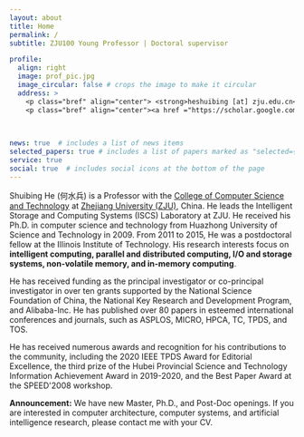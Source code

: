 ```yaml
---
layout: about
title: Home
permalink: /
subtitle: ZJU100 Young Professor | Doctoral supervisor 

profile:
  align: right
  image: prof_pic.jpg
  image_circular: false # crops the image to make it circular
  address: >
    <p class="bref" align="center"> <strong>heshuibing [at] zju.edu.cn</strong></p>
    <p class="bref" align="center"><a href ="https://scholar.google.com/citations?user=bVzOI38AAAAJ">Google Scholar </a> || <a href ="https://dblp.org/pid/60/7548.html"> DBLP</a></p>
    
    

news: true  # includes a list of news items
selected_papers: true # includes a list of papers marked as "selected={true}"
service: true
social: true  # includes social icons at the bottom of the page
---
```


<!-- # Write your biography here. Tell the world about yourself. Link to your favorite [subreddit](http://reddit.com). You can put a picture in, too. The code is already in, just name your picture `prof_pic.jpg` and put it in the `img/` folder.

# Put your address / P.O. box / other info right below your picture. You can also disable any these elements by editing `profile` property of the YAML header of your `_pages/about.md`. Edit `_bibliography/papers.bib` and Jekyll will render your [publications page](/al-folio/publications/) automatically.

# Link to your social media connections, too. This theme is set up to use [Font Awesome icons](http://fortawesome.github.io/Font-Awesome/) and [Academicons](https://jpswalsh.github.io/academicons/), like the ones below. Add your Facebook, Twitter, LinkedIn, Google Scholar, or just disable all of them. -->

Shuibing He (何水兵) is a Professor with the [College of Computer
Science and Technology](http://www.en.cs.zju.edu.cn/) at [Zhejiang
University (ZJU)](https://www.zju.edu.cn/english/), China. He leads
the Intelligent Storage and Computing Systems (ISCS)
Laboratory at ZJU. 
He received his Ph.D. in computer science and technology from Huazhong University of Science and
Technology in 2009. 
From 2011 to 2015, He was a postdoctoral fellow at the Illinois Institute of Technology.
His research interests focus on **intelligent computing, parallel and
distributed computing, I/O and storage systems, non-volatile
memory, and in-memory computing**.

<!-- Shuibing He (何水兵) is a Professor with the [College of Computer
Science and Technology](http://www.en.cs.zju.edu.cn/) at [Zhejiang
University (ZJU)](https://www.zju.edu.cn/english/), China. He leads
the Intelligent Storage and Computing Systems (ISCS)
Laboratory at ZJU. 
He received his Ph.D. in computer science and
technology from [Huazhong University of Science and
Technology](http://english.hust.edu.cn/) in 2009. 
From 2011 to 2015, He was a postdoctoral fellow at the
[Illinois Institute of Technology](https://www.iit.edu/).
His research interests focus on **intelligent computing, parallel and
distributed computing, I/O and storage systems, non-volatile
memory, and in-memory computing**. -->

<!-- He is a distinguished member of the China Computer
Federation (CCF), a committee member of the Information
Storage Technology Specialized Committee of CCF, and an
associate editor of the IEEE Transactions on Parallel and
Distributed Systems (TPDS).  -->
He has received funding as the
principal investigator or co-principal investigator in over
ten grants supported by the National Science Foundation of
China, the National Key Research and Development Program,
and Alibaba-Inc.
He has published over 80 papers in esteemed international
conferences and journals, such as ASPLOS, MICRO, HPCA, TC,
TPDS, and TOS.

<!-- Additionally, He has served as a member of the Technical
Program Committees for several conferences, including
ICPP，IPDPS, CLUSTER, NVMSA, ChinaSys, ICPE, and CCFSys,
and has been a reviewer for many prestigious journals, such
as TPDS, TC, TMC, TOS, JPDC, PARCO, and JCST, among others.
He has applied for more than 40 patents and seven software
copyrights. -->
He has received numerous awards and recognition for his
contributions to the community, including the 2020 IEEE TPDS
Award for Editorial Excellence, the third prize of the Hubei
Provincial Science and Technology Information Achievement
Award in 2019-2020, and the Best Paper Award at the
SPEED'2008 workshop.

**Announcement:** We have new Master, Ph.D., and Post-Doc openings. If you are interested in computer architecture, computer systems, and artificial intelligence research, please contact me with your CV.